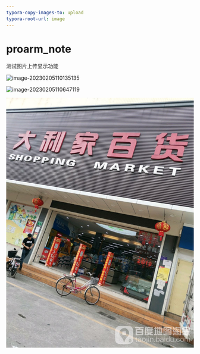 ```yaml
---
typora-copy-images-to: upload
typora-root-url: image
---
```


# proarm_note

测试图片上传显示功能

![image-20230205110135135](https://cdn.jsdelivr.net/gh/retaoo/imges/main/img/202302051102131.png)

![image-20230205110647119](https://cdn.jsdelivr.net/gh/retaoo/imges/main/img/202302051106723.png)

![8435e5dde71190efa7300c9ec01b9d16fcfa60ac](https://raw.githubusercontent.com/retaoo/imges/main/img/202302051114383.jpg)